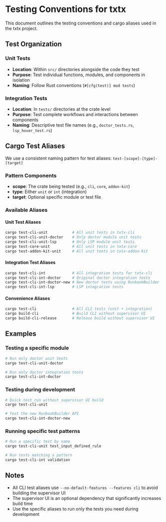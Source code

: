 # Testing Conventions for txtx

This document outlines the testing conventions and cargo aliases used in the txtx project.

## Test Organization

### Unit Tests
- **Location**: Within `src/` directories alongside the code they test
- **Purpose**: Test individual functions, modules, and components in isolation
- **Naming**: Follow Rust conventions (`#[cfg(test)] mod tests`)

### Integration Tests  
- **Location**: In `tests/` directories at the crate level
- **Purpose**: Test complete workflows and interactions between components
- **Naming**: Descriptive test file names (e.g., `doctor_tests.rs`, `lsp_hover_test.rs`)

## Cargo Test Aliases

We use a consistent naming pattern for test aliases: `test-[scope]-[type]-[target]`

### Pattern Components
- **scope**: The crate being tested (e.g., `cli`, `core`, `addon-kit`)
- **type**: Either `unit` or `int` (integration)
- **target**: Optional specific module or test file

### Available Aliases

#### Unit Test Aliases
```bash
cargo test-cli-unit           # All unit tests in txtx-cli
cargo test-cli-unit-doctor    # Only doctor module unit tests
cargo test-cli-unit-lsp       # Only LSP module unit tests
cargo test-core-unit          # All unit tests in txtx-core
cargo test-addon-kit-unit     # All unit tests in txtx-addon-kit
```

#### Integration Test Aliases
```bash
cargo test-cli-int            # All integration tests for txtx-cli
cargo test-cli-int-doctor     # Original doctor integration tests
cargo test-cli-int-doctor-new # New doctor tests using RunbookBuilder
cargo test-cli-int-lsp        # LSP integration tests
```

#### Convenience Aliases
```bash
cargo test-cli                # All CLI tests (unit + integration)
cargo build-cli               # Build CLI without supervisor UI
cargo build-cli-release       # Release build without supervisor UI
```

## Examples

### Testing a specific module
```bash
# Run only doctor unit tests
cargo test-cli-unit-doctor

# Run only doctor integration tests
cargo test-cli-int-doctor
```

### Testing during development
```bash
# Quick test run without supervisor UI build
cargo test-cli-unit

# Test the new RunbookBuilder API
cargo test-cli-int-doctor-new
```

### Running specific test patterns
```bash
# Run a specific test by name
cargo test-cli-unit test_input_defined_rule

# Run tests matching a pattern
cargo test-cli-int validation
```

## Notes

- All CLI test aliases use `--no-default-features --features cli` to avoid building the supervisor UI
- The supervisor UI is an optional dependency that significantly increases build time
- Use the specific aliases to run only the tests you need during development